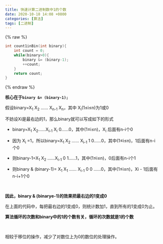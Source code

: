```yaml
---
title: 快速计算二进制数中1的个数
date: 2020-10-18 14:08 +0800
categories: [算法]
tags: [二进制]
---
```

{% raw %}
```cpp
int count1inBin(int binary){
	int count = 0;
	while(binary>0){
		binary &= (binary-1);
		++count;
	}
	return count;
}
```
{% endraw %}

**核心在于`binary &= (binary-1);`**

假设binary=X<sub>1</sub> X<sub>2</sub> …… X<sub>n-1</sub> X<sub>n</sub>，其中 X<sub>i</sub>(1≤i≤n)为1或0

不妨设Xi是最右边的1，那么binary就可以写成如下的形式

- binary=X<sub>1</sub> X<sub>2</sub>……X<sub>i-1</sub> X<sub>i</sub>  0……0，其中(1≤i≤n)，X<sub>i</sub> 后面有n-i个0

- 因为 X<sub>i</sub>  =1，所以binary=X<sub>1</sub>  X<sub>2</sub>  …… X<sub>i-1</sub> 1 0……0，其中(1≤i≤n)，1后面有n-i个0

- 则binary-1=X<sub>1</sub> X<sub>2</sub> ……X<sub>i-1</sub> 0 1……1，其中(1≤i≤n)，0后面有n-i个1

- 则binary & (binary-1)= X<sub>1</sub>  X<sub>1</sub> …… X<sub>i-1</sub>  0 0 ……0，其中(1≤i≤n)，Xi - 1后面有 n-i+1个0

<br/>

**因此，binary & (binarye-1)的效果把最右边的1变成0**

在上面的代码中，每把最右边的1变成0，则统计数加1，直到所有的1变成0为止。

**算法循环的次数和binary中的1的个数有关，循环的次数就是1的个数**

<br/>

相较于移位的操作，减少了对数位上为0的数位的处理操作。